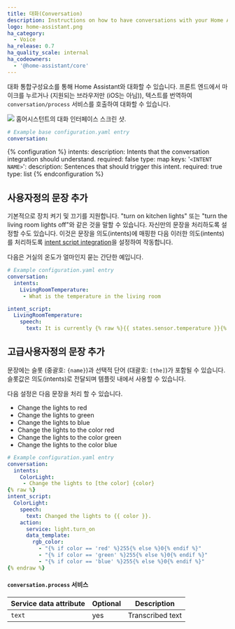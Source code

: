 ```yaml
---
title: 대화(Conversation)
description: Instructions on how to have conversations with your Home Assistant.
logo: home-assistant.png
ha_category:
  - Voice
ha_release: 0.7
ha_quality_scale: internal
ha_codeowners:
  - '@home-assistant/core'
---
```


대화 통합구성요소를 통해 Home Assistant와 대화할 수 있습니다. 프론트 엔드에서 마이크를 누르거나 (지원되는 브라우저만 (iOS는 아님)), 텍스트를 번역하여 `conversation/process` 서비스를 호출하여 대화할 수 있습니다.

<p class='img'>
  <img src="/images/screenshots/voice-commands.png" />
  홈어시스턴트의 대화 인터페이스 스크린 샷.
</p>

```yaml
# Example base configuration.yaml entry
conversation:
```

{% configuration %}
intents:
  description: Intents that the conversation integration should understand.
  required: false
  type: map
  keys:
    '`<INTENT NAME>`':
      description: Sentences that should trigger this intent.
      required: true
      type: list
{% endconfiguration %}

## 사용자정의 문장 추가

기본적으로 장치 켜기 및 끄기를 지원합니다. "turn on kitchen lights" 또는 "turn the living room lights off"와 같은 것을 말할 수 있습니다. 자신만의 문장을 처리하도록 설정할 수도 있습니다. 이것은 문장을 의도(intents)에 매핑한 다음 이러한 의도(intents)를 처리하도록 [intent script integration](/integrations/intent_script/)을 설정하여 작동합니다.

다음은 거실의 온도가 얼마인지 묻는 간단한 예입니다.

```yaml
# Example configuration.yaml entry
conversation:
  intents:
    LivingRoomTemperature:
     - What is the temperature in the living room

intent_script:
  LivingRoomTemperature:
    speech:
      text: It is currently {% raw %}{{ states.sensor.temperature }}{% endraw %} degrees in the living room.
```

## 고급사용자정의 문장 추가

문장에는 슬롯 (중괄호: `{name}`)과 선택적 단어 (대괄호: `[the]`)가 포함될 수 있습니다. 슬롯값은 의도(intents)로 전달되며 템플릿 내에서 사용할 수 있습니다.

다음 설정은 다음 문장을 처리 할 수 ​​있습니다.

 - Change the lights to red
 - Change the lights to green
 - Change the lights to blue
 - Change the lights to the color red
 - Change the lights to the color green
 - Change the lights to the color blue

```yaml
# Example configuration.yaml entry
conversation:
  intents:
    ColorLight:
     - Change the lights to [the color] {color}
{% raw %}
intent_script:
  ColorLight:
    speech:
      text: Changed the lights to {{ color }}.
    action:
      service: light.turn_on
      data_template:
        rgb_color:
          - "{% if color == 'red' %}255{% else %}0{% endif %}"
          - "{% if color == 'green' %}255{% else %}0{% endif %}"
          - "{% if color == 'blue' %}255{% else %}0{% endif %}"
{% endraw %}
```

#### `conversation.process` 서비스

| Service data attribute | Optional | Description                                      |
|------------------------|----------|--------------------------------------------------|
| `text`                 |      yes | Transcribed text                                 |
